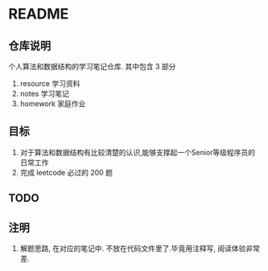 # README

## 仓库说明

个人算法和数据结构的学习笔记仓库.
其中包含 3 部分

1. resource 学习资料
2. notes 学习笔记
3. homework 家庭作业

## 目标

1. 对于算法和数据结构有比较清楚的认识,能够支撑起一个Senior等级程序员的日常工作
2. 完成 leetcode 必过的 200 题

## TODO


## 注明

1. 解题思路, 在对应的笔记中.
不放在代码文件里了.毕竟用注释写, 阅读体验非常差.